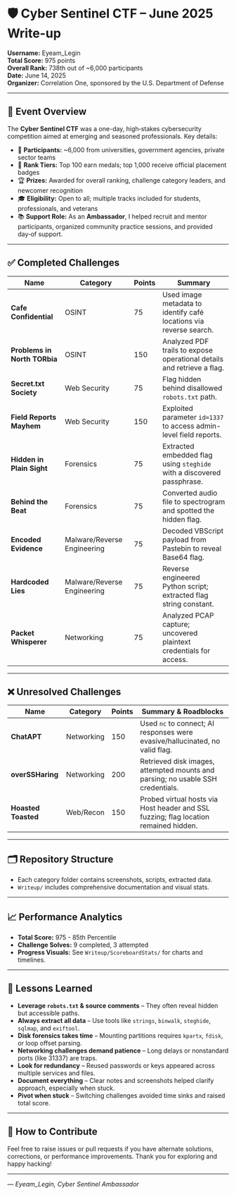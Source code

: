 # 🛡️ Cyber Sentinel CTF – June 2025 Write-up

**Username:** Eyeam_Legin  
**Total Score:** 975 points  
**Overall Rank:** 738th out of ~6,000 participants  
**Date:** June 14, 2025  
**Organizer:** Correlation One, sponsored by the U.S. Department of Defense  

---

## 🧭 Event Overview

The **Cyber Sentinel CTF** was a one-day, high‑stakes cybersecurity competition aimed at emerging and seasoned professionals. Key details:

- 👥 **Participants:** ~6,000 from universities, government agencies, private sector teams
- 🎯 **Rank Tiers:** Top 100 earn medals; top 1,000 receive official placement badges
- 🏆 **Prizes:** Awarded for overall ranking, challenge category leaders, and newcomer recognition
- 🎓 **Eligibility:** Open to all; multiple tracks included for students, professionals, and veterans
- 📚 **Support Role:** As an **Ambassador**, I helped recruit and mentor participants, organized community practice sessions, and provided day‑of support.

---

## ✅ Completed Challenges

| Name                        | Category                  | Points | Summary                                                                 |
|-----------------------------|---------------------------|--------|-------------------------------------------------------------------------|
| **Cafe Confidential**       | OSINT                     | 75     | Used image metadata to identify café locations via reverse search.      |
| **Problems in North TORbia**| OSINT                     | 150    | Analyzed PDF trails to expose operational details and retrieve a flag.  |
| **Secret.txt Society**      | Web Security              | 75     | Flag hidden behind disallowed `robots.txt` path.                        |
| **Field Reports Mayhem**    | Web Security              | 150    | Exploited parameter `id=1337` to access admin-level field reports.      |
| **Hidden in Plain Sight**   | Forensics                 | 75     | Extracted embedded flag using `steghide` with a discovered passphrase. |
| **Behind the Beat**         | Forensics                 | 75     | Converted audio file to spectrogram and spotted the hidden flag.        |
| **Encoded Evidence**        | Malware/Reverse Engineering | 75   | Decoded VBScript payload from Pastebin to reveal Base64 flag.          |
| **Hardcoded Lies**          | Malware/Reverse Engineering | 75   | Reverse engineered Python script; extracted flag string constant.       |
| **Packet Whisperer**        | Networking                | 75     | Analyzed PCAP capture; uncovered plaintext credentials for access.      |

---

## ❌ Unresolved Challenges

| Name               | Category     | Points | Summary & Roadblocks                                                         |
|--------------------|--------------|--------|-------------------------------------------------------------------------------|
| **ChatAPT**        | Networking   | 150    | Used `nc` to connect; AI responses were evasive/hallucinated, no valid flag. |
| **overSSHaring**   | Networking   | 200    | Retrieved disk images, attempted mounts and parsing; no usable SSH credentials. |
| **Hoasted Toasted**| Web/Recon    | 150    | Probed virtual hosts via Host header and SSL fuzzing; flag location remained hidden. |

---

## 🗂️ Repository Structure



- Each category folder contains screenshots, scripts, extracted data.
- `Writeup/` includes comprehensive documentation and visual stats.

---

## 📈 Performance Analytics

- **Total Score:** 975  - 85th Percentile 
- **Challenge Solves:** 9 completed, 3 attempted  
- **Progress Visuals:** See `Writeup/ScoreboardStats/` for charts and timelines.

---

## 🧠 Lessons Learned

- **Leverage `robots.txt` & source comments** – They often reveal hidden but accessible paths.
- **Always extract all data** – Use tools like `strings`, `binwalk`, `steghide`, `sqlmap`, and `exiftool`.
- **Disk forensics takes time** – Mounting partitions requires `kpartx`, `fdisk`, or loop offset parsing.
- **Networking challenges demand patience** – Long delays or nonstandard ports (like 31337) are traps.
- **Look for redundancy** – Reused passwords or keys appeared across multiple services and files.
- **Document everything** – Clear notes and screenshots helped clarify approach, especially when stuck.
- **Pivot when stuck** – Switching challenges avoided time sinks and raised total score.

---

## 🎯 How to Contribute

Feel free to raise issues or pull requests if you have alternate solutions, corrections, or performance improvements. Thank you for exploring and happy hacking!

---

*— Eyeam_Legin, Cyber Sentinel Ambassador*  
